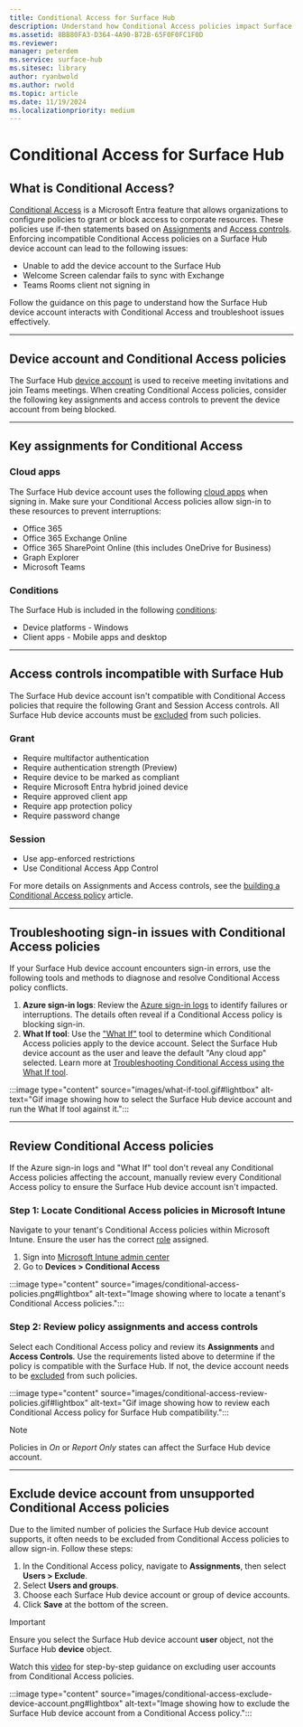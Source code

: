 ```yaml
---
title: Conditional Access for Surface Hub
description: Understand how Conditional Access policies impact Surface Hub. Learn to configure policies, troubleshoot sign-in issues, and exclude device accounts. 
ms.assetid: 8BB80FA3-D364-4A90-B72B-65F0F0FC1F0D
ms.reviewer: 
manager: peterdem
ms.service: surface-hub
ms.sitesec: library
author: ryanbwold
ms.author: rwold
ms.topic: article
ms.date: 11/19/2024
ms.localizationpriority: medium
---
```


# Conditional Access for Surface Hub

## What is Conditional Access?

[Conditional Access](/azure/active-directory/conditional-access/overview) is a Microsoft Entra feature that allows organizations to configure policies to grant or block access to corporate resources. These policies use if-then statements based on [Assignments](/azure/active-directory/conditional-access/concept-conditional-access-policies#assignments) and [Access controls](/azure/active-directory/conditional-access/concept-conditional-access-policies#access-controls). Enforcing incompatible Conditional Access policies on a Surface Hub device account can lead to the following issues:

- Unable to add the device account to the Surface Hub
- Welcome Screen calendar fails to sync with Exchange
- Teams Rooms client not signing in

Follow the guidance on this page to understand how the Surface Hub device account interacts with Conditional Access and troubleshoot issues effectively.

---

## Device account and Conditional Access policies

The Surface Hub [device account](create-and-test-a-device-account-surface-hub.md) is used to receive meeting invitations and join Teams meetings. When creating Conditional Access policies, consider the following key assignments and access controls to prevent the device account from being blocked.

---

## Key assignments for Conditional Access

### Cloud apps

The Surface Hub device account uses the following [cloud apps](/azure/active-directory/conditional-access/concept-conditional-access-cloud-apps) when signing in. Make sure your Conditional Access policies allow sign-in to these resources to prevent interruptions:

- Office 365
- Office 365 Exchange Online
- Office 365 SharePoint Online (this includes OneDrive for Business)
- Graph Explorer
- Microsoft Teams

### Conditions

The Surface Hub is included in the following [conditions](/azure/active-directory/conditional-access/concept-conditional-access-conditions):

- Device platforms - Windows
- Client apps - Mobile apps and desktop

---

## Access controls incompatible with Surface Hub

The Surface Hub device account isn't compatible with Conditional Access policies that require the following Grant and Session Access controls. All Surface Hub device accounts must be [excluded](#exclude-device-account-from-unsupported-conditional-access-policies) from such policies.

### Grant

- Require multifactor authentication
- Require authentication strength (Preview)
- Require device to be marked as compliant
- Require Microsoft Entra hybrid joined device
- Require approved client app
- Require app protection policy
- Require password change

### Session

- Use app-enforced restrictions
- Use Conditional Access App Control

For more details on Assignments and Access controls, see the [building a Conditional Access policy](/azure/active-directory/conditional-access/concept-conditional-access-policies) article.

---

## Troubleshooting sign-in issues with Conditional Access policies

If your Surface Hub device account encounters sign-in errors, use the following tools and methods to diagnose and resolve Conditional Access policy conflicts.

1. **Azure sign-in logs**: Review the [Azure sign-in logs](troubleshoot-azure-sign-in-logs-for-surface-hub.md) to identify failures or interruptions. The details often reveal if a Conditional Access policy is blocking sign-in.
2. **What If tool**: Use the ["What If"](/azure/active-directory/conditional-access/what-if-tool) tool to determine which Conditional Access policies apply to the device account. Select the Surface Hub device account as the user and leave the default "Any cloud app" selected. Learn more at [Troubleshooting Conditional Access using the What If tool](/azure/active-directory/conditional-access/troubleshoot-conditional-access-what-if).

:::image type="content" source="images/what-if-tool.gif#lightbox" alt-text="Gif image showing how to select the Surface Hub device account and run the What If tool against it.":::

---

## Review Conditional Access policies

If the Azure sign-in logs and "What If" tool don't reveal any Conditional Access policies affecting the account, manually review every Conditional Access policy to ensure the Surface Hub device account isn't impacted.

### Step 1: Locate Conditional Access policies in Microsoft Intune

Navigate to your tenant's Conditional Access policies within Microsoft Intune. Ensure the user has the correct [role](/azure/active-directory/reports-monitoring/how-to-view-applied-conditional-access-policies#required-administrator-roles) assigned.

1. Sign into [Microsoft Intune admin center](https://intune.microsoft.com/)
2. Go to **Devices > Conditional Access**

:::image type="content" source="images/conditional-access-policies.png#lightbox" alt-text="Image showing where to locate a tenant's Conditional Access policies.":::

### Step 2: Review policy assignments and access controls

Select each Conditional Access policy and review its **Assignments** and **Access Controls**. Use the requirements listed above to determine if the policy is compatible with the Surface Hub. If not, the device account needs to be [excluded](#exclude-device-account-from-unsupported-conditional-access-policies) from such policies.

:::image type="content" source="images/conditional-access-review-policies.gif#lightbox" alt-text="Gif image showing how to review each Conditional Access policy for Surface Hub compatibility.":::

>[!NOTE]
>Policies in *On* or *Report Only* states can affect the Surface Hub device account.

---

## Exclude device account from unsupported Conditional Access policies

Due to the limited number of policies the Surface Hub device account supports, it often needs to be excluded from Conditional Access policies to allow sign-in. Follow these steps:

1. In the Conditional Access policy, navigate to **Assignments**, then select **Users > Exclude**.
2. Select **Users and groups**.
3. Choose each Surface Hub device account or group of device accounts.
4. Click **Save** at the bottom of the screen.

> [!IMPORTANT]  
> Ensure you select the Surface Hub device account **user** object, not the Surface Hub **device** object.

Watch this [video](https://www.youtube.com/watch?v=5DsW1hB3Jqs&ab_channel=MicrosoftSecurity) for step-by-step guidance on excluding user accounts from Conditional Access policies.

:::image type="content" source="images/conditional-access-exclude-device-account.png#lightbox" alt-text="Image showing how to exclude the Surface Hub device account from a Conditional Access policy.":::
